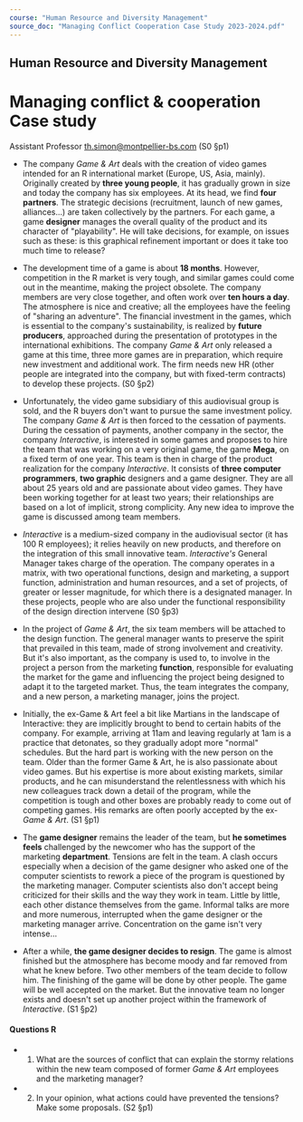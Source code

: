 ```yaml
---
course: "Human Resource and Diversity Management"
source_doc: "Managing Conflict Cooperation Case Study 2023-2024.pdf"
---
```

## **Human Resource and Diversity** Management

# **Managing conflict & cooperation Case study**


Assistant Professor th.simon@montpellier-bs.com (S0 §p1)

- The company *Game & Art* deals with the creation of video games intended for an  R international market (Europe, US, Asia, mainly). Originally created by **three young people**, it has gradually grown in size and today the company has six employees. At its head, we find **four partners**. The strategic decisions (recruitment, launch of new games, alliances...) are taken collectively by the partners. For each game, a game **designer** manages the overall quality of the product and its character of "playability". He will take decisions, for example, on issues such as these: is this graphical refinement important or does it take too much time to release?
- The development time of a game is about **18 months**. However, competition in the  R market is very tough, and similar games could come out in the meantime, making the project obsolete. The company members are very close together, and often work over **ten hours a day**. The atmosphere is nice and creative; all the employees have the feeling of "sharing an adventure". The financial investment in the games, which is essential to the company's sustainability, is realized by **future producers**, approached during the presentation of prototypes in the international exhibitions. The company *Game & Art* only released a game at this time, three more games are in preparation, which require new investment and additional work. The firm needs new HR (other people are integrated into the company, but with fixed-term contracts) to develop these projects. (S0 §p2)


- Unfortunately, the video game subsidiary of this audiovisual group is sold, and the  R buyers don't want to pursue the same investment policy. The company *Game & Art* is then forced to the cessation of payments. During the cessation of payments, another company in the sector, the company *Interactive*, is interested in some games and proposes to hire the team that was working on a very original game, the game **Mega**, on a fixed term of one year. This team is then in charge of the product realization for the company *Interactive*. It consists of **three computer programmers**, **two graphic** designers and a game designer. They are all about 25 years old and are passionate about video games. They have been working together for at least two years; their relationships are based on a lot of implicit, strong complicity. Any new idea to improve the game is discussed among team members.
- *Interactive* is a medium-sized company in the audiovisual sector (it has 100  R employees); it relies heavily on new products, and therefore on the integration of this small innovative team. *Interactive's* General Manager takes charge of the operation. The company operates in a matrix, with two operational functions, design and marketing, a support function, administration and human resources, and a set of projects, of greater or lesser magnitude, for which there is a designated manager. In these projects, people who are also under the functional responsibility of the design direction intervene (S0 §p3)


- In the project of *Game & Art*, the six team members will be attached to the design function. The general manager wants to preserve the spirit that prevailed in this team, made of strong involvement and creativity. But it's also important, as the company is used to, to involve in the project a person from the marketing **function**, responsible for evaluating the market for the game and influencing the project being designed to adapt it to the targeted market. Thus, the team integrates the company, and a new person, a marketing manager, joins the project.
- Initially, the ex-Game & Art feel a bit like Martians in the landscape of Interactive: they are implicitly brought to bend to certain habits of the company. For example, arriving at 11am and leaving regularly at 1am is a practice that detonates, so they gradually adopt more "normal" schedules. But the hard part is working with the new person on the team. Older than the former Game & Art, he is also passionate about video games. But his expertise is more about existing markets, similar products, and he can misunderstand the relentlessness with which his new colleagues track down a detail of the program, while the competition is tough and other boxes are probably ready to come out of competing games. His remarks are often poorly accepted by the ex-*Game & Art*. (S1 §p1)


- The **game designer** remains the leader of the team, but **he sometimes feels** challenged by the newcomer who has the support of the marketing **department**. Tensions are felt in the team. A clash occurs especially when a decision of the game designer who asked one of the computer scientists to rework a piece of the program is questioned by the marketing manager. Computer scientists also don't accept being criticized for their skills and the way they work in team. Little by little, each other distance themselves from the game. Informal talks are more and more numerous, interrupted when the game designer or the marketing manager arrive. Concentration on the game isn't very intense...
- After a while, **the game designer decides to resign**. The game is almost finished but the atmosphere has become moody and far removed from what he knew before. Two other members of the team decide to follow him. The finishing of the game will be done by other people. The game will be well accepted on the market. But the innovative team no longer exists and doesn't set up another project within the framework of *Interactive*. (S1 §p2)


#### Questions R

- 1. What are the sources of conflict that can explain the stormy relations within the new team composed of former *Game & Art* employees and the marketing manager?
- 2. In your opinion, what actions could have prevented the tensions? Make some proposals. (S2 §p1)


